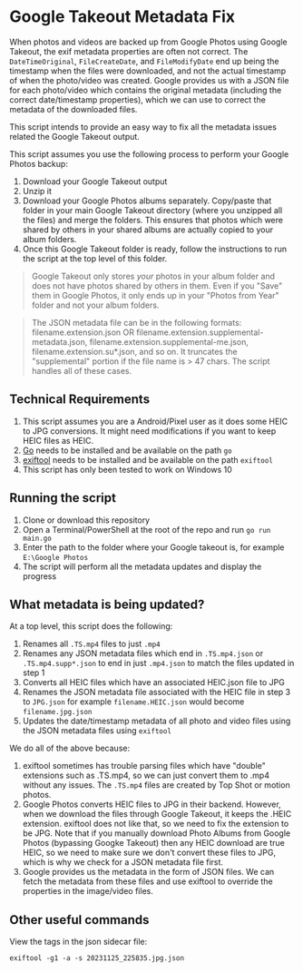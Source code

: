 # Google Takeout Metadata Fix

When photos and videos are backed up from Google Photos using Google Takeout, the exif metadata properties are often not correct. The `DateTimeOriginal`, `FileCreateDate`, and `FileModifyDate` end up being the timestamp when the files were downloaded, and not the actual timestamp of when the photo/video was created. Google provides us with a JSON file for each photo/video which contains the original metadata (including the correct date/timestamp properties), which we can use to correct the metadata of the downloaded files.

This script intends to provide an easy way to fix all the metadata issues related the Google Takeout output.

This script assumes you use the following process to perform your Google Photos backup:

1. Download your Google Takeout output
2. Unzip it
3. Download your Google Photos albums separately. Copy/paste that folder in your main Google Takeout directory (where you unzipped all the files) and merge the folders. This ensures that photos which were shared by others in your shared albums are actually copied to your album folders.
4. Once this Google Takeout folder is ready, follow the instructions to run the script at the top level of this folder.

> Google Takeout only stores _your_ photos in your album folder and does not have photos shared by others in them. Even if you "Save" them in Google Photos, it only ends up in your "Photos from Year" folder and not your album folders.

> The JSON metadata file can be in the following formats: filename.extension.json OR filename.extension.supplemental-metadata.json, filename.extension.supplemental-me.json, filename.extension.su\*.json, and so on. It truncates the "supplemental" portion if the file name is > 47 chars. The script handles all of these cases.

## Technical Requirements

1. This script assumes you are a Android/Pixel user as it does some HEIC to JPG conversions. It might need modifications if you want to keep HEIC files as HEIC.
2. [Go](https://go.dev/) needs to be installed and be available on the path `go`
3. [exiftool](https://exiftool.org/) needs to be installed and be available on the path `exiftool`
4. This script has only been tested to work on Windows 10

## Running the script

1. Clone or download this repository
2. Open a Terminal/PowerShell at the root of the repo and run `go run main.go`
3. Enter the path to the folder where your Google takeout is, for example `E:\Google Photos`
4. The script will perform all the metadata updates and display the progress

## What metadata is being updated?

At a top level, this script does the following:

1. Renames all `.TS.mp4` files to just `.mp4`
2. Renames any JSON metadata files which end in `.TS.mp4.json` or `.TS.mp4.supp*.json` to end in just `.mp4.json` to match the files updated in step 1
3. Converts all HEIC files which have an associated HEIC.json file to JPG
4. Renames the JSON metadata file associated with the HEIC file in step 3 to `JPG.json` for example `filename.HEIC.json` would become `filename.jpg.json`
5. Updates the date/timestamp metadata of all photo and video files using the JSON metadata files using `exiftool`

We do all of the above because:

1. exiftool sometimes has trouble parsing files which have "double" extensions such as .TS.mp4, so we can just convert them to .mp4 without any issues. The `.TS.mp4` files are created by Top Shot or motion photos.
2. Google Photos converts HEIC files to JPG in their backend. However, when we download the files through Google Takeout, it keeps the .HEIC extension. exiftool does not like that, so we need to fix the extension to be JPG. Note that if you manually download Photo Albums from Google Photos (bypassing Googke Takeout) then any HEIC download are true HEIC, so we need to make sure we don't convert these files to JPG, which is why we check for a JSON metadata file first.
3. Google provides us the metadata in the form of JSON files. We can fetch the metadata from these files and use exiftool to override the properties in the image/video files.

## Other useful commands

View the tags in the json sidecar file:

```
exiftool -g1 -a -s 20231125_225835.jpg.json
```

